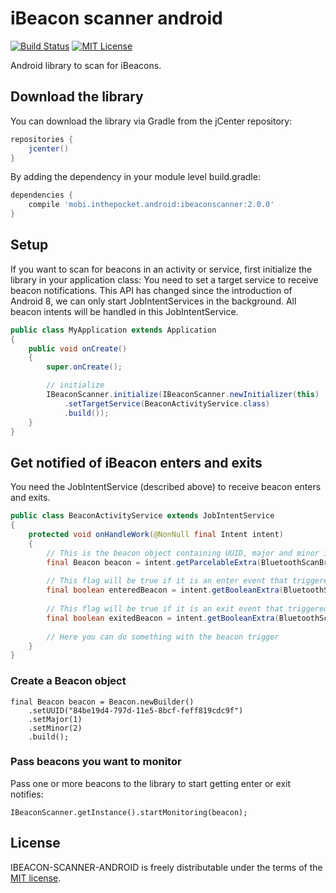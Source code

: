 # iBeacon scanner android #

[![Build Status](https://travis-ci.org/inthepocket/ibeacon-scanner-android.svg?branch=master)](https://travis-ci.org/inthepocket/ibeacon-scanner-android)
[![MIT License][license-image]][license-url]

Android library to scan for iBeacons.

## Download the library ##

You can download the library via Gradle from the jCenter repository:

```gradle
repositories {
    jcenter()
}
```

By adding the dependency in your module level build.gradle:

```gradle
dependencies {
    compile 'mobi.inthepocket.android:ibeaconscanner:2.0.0'
}
```

## Setup ##

If you want to scan for beacons in an activity or service, first initialize the library in your application class:
You need to set a target service to receive beacon notifications. This API has changed since the introduction of Android 8, we can only start JobIntentServices in the background. All beacon intents will be handled in this JobIntentService.

```java
public class MyApplication extends Application
{
    public void onCreate()
    {
        super.onCreate();

        // initialize
        IBeaconScanner.initialize(IBeaconScanner.newInitializer(this)
            .setTargetService(BeaconActivityService.class)
            .build());
    }
}
```

## Get notified of iBeacon enters and exits ##

You need the JobIntentService (described above) to receive beacon enters and exits.


```java
public class BeaconActivityService extends JobIntentService
{
    protected void onHandleWork(@NonNull final Intent intent)
    {
        // This is the beacon object containing UUID, major and minor info
        final Beacon beacon = intent.getParcelableExtra(BluetoothScanBroadcastReceiver.IBEACON_SCAN_BEACON_DETECTION);
        
        // This flag will be true if it is an enter event that triggered this service
        final boolean enteredBeacon = intent.getBooleanExtra(BluetoothScanBroadcastReceiver.IBEACON_SCAN_BEACON_ENTERED, false);
        
        // This flag will be true if it is an exit event that triggered this service
        final boolean exitedBeacon = intent.getBooleanExtra(BluetoothScanBroadcastReceiver.IBEACON_SCAN_BEACON_EXITED, false);
        
        // Here you can do something with the beacon trigger
    }
}
```

### Create a Beacon object ###


```
final Beacon beacon = Beacon.newBuilder()
    .setUUID("84be19d4-797d-11e5-8bcf-feff819cdc9f")
    .setMajor(1)
    .setMinor(2)
    .build();
```

### Pass beacons you want to monitor ###

Pass one or more beacons to the library to start getting enter or exit notifies:

```
IBeaconScanner.getInstance().startMonitoring(beacon);
```

## License

IBEACON-SCANNER-ANDROID is freely distributable under the terms of the [MIT license](https://github.com/inthepocket/ibeacon-scanner-android/blob/master/LICENSE.md).

[license-image]: http://img.shields.io/badge/license-MIT-blue.svg?style=flat
[license-url]: https://github.com/inthepocket/ibeacon-scanner-android/blob/master/LICENSE.md
